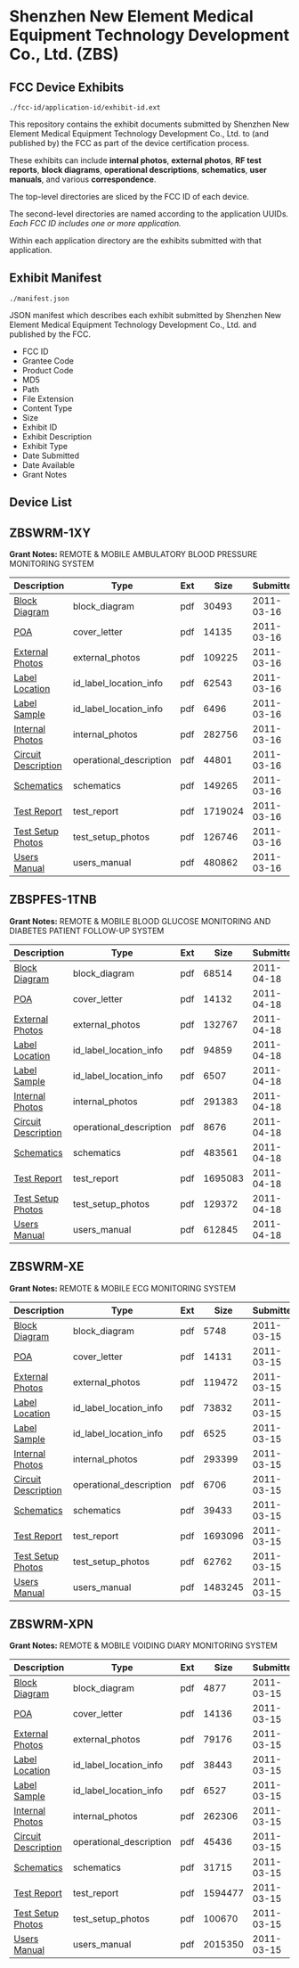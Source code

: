 # Shenzhen New Element Medical Equipment Technology Development Co., Ltd. (ZBS)
## FCC Device Exhibits

```
./fcc-id/application-id/exhibit-id.ext
```

This repository contains the exhibit documents submitted by Shenzhen New Element Medical Equipment Technology Development Co., Ltd. to (and published by) the FCC as part of the device certification process.

These exhibits can include **internal photos**, **external photos**, **RF test reports**, **block diagrams**, **operational descriptions**, **schematics**, **user manuals**, and various **correspondence**.

The top-level directories are sliced by the FCC ID of each device.

The second-level directories are named according to the application UUIDs. *Each FCC ID includes one or more application.*

Within each application directory are the exhibits submitted with that application. 

## Exhibit Manifest

```
./manifest.json
```

JSON manifest which describes each exhibit submitted by Shenzhen New Element Medical Equipment Technology Development Co., Ltd. and published by the FCC.

- FCC ID
- Grantee Code
- Product Code
- MD5
- Path
- File Extension
- Content Type
- Size
- Exhibit ID
- Exhibit Description
- Exhibit Type
- Date Submitted
- Date Available
- Grant Notes

## Device List
## ZBSWRM-1XY
**Grant Notes:** REMOTE & MOBILE AMBULATORY BLOOD PRESSURE MONITORING SYSTEM

| Description | Type | Ext | Size | Submitted | Available |
| ----------- | ---- | --- | ---- | --------- | --------- |
| [Block Diagram](ZBSWRM-1XY/5ab2a8bf26f3ab751875a04183d16f6b/1432384.pdf) | block_diagram | pdf | 30493 | 2011-03-16 | 2011-03-16 |
| [POA](ZBSWRM-1XY/5ab2a8bf26f3ab751875a04183d16f6b/1432390.pdf) | cover_letter | pdf | 14135 | 2011-03-16 | 2011-03-16 |
| [External Photos](ZBSWRM-1XY/5ab2a8bf26f3ab751875a04183d16f6b/1432386.pdf) | external_photos | pdf | 109225 | 2011-03-16 | 2011-03-16 |
| [Label Location](ZBSWRM-1XY/5ab2a8bf26f3ab751875a04183d16f6b/1432387.pdf) | id_label_location_info | pdf | 62543 | 2011-03-16 | 2011-03-16 |
| [Label Sample](ZBSWRM-1XY/5ab2a8bf26f3ab751875a04183d16f6b/1432388.pdf) | id_label_location_info | pdf | 6496 | 2011-03-16 | 2011-03-16 |
| [Internal Photos](ZBSWRM-1XY/5ab2a8bf26f3ab751875a04183d16f6b/1432389.pdf) | internal_photos | pdf | 282756 | 2011-03-16 | 2011-03-16 |
| [Circuit Description](ZBSWRM-1XY/5ab2a8bf26f3ab751875a04183d16f6b/1432385.pdf) | operational_description | pdf | 44801 | 2011-03-16 | 2011-03-16 |
| [Schematics](ZBSWRM-1XY/5ab2a8bf26f3ab751875a04183d16f6b/1432391.pdf) | schematics | pdf | 149265 | 2011-03-16 | 2011-03-16 |
| [Test Report](ZBSWRM-1XY/5ab2a8bf26f3ab751875a04183d16f6b/1432392.pdf) | test_report | pdf | 1719024 | 2011-03-16 | 2011-03-16 |
| [Test Setup Photos](ZBSWRM-1XY/5ab2a8bf26f3ab751875a04183d16f6b/1432393.pdf) | test_setup_photos | pdf | 126746 | 2011-03-16 | 2011-03-16 |
| [Users Manual](ZBSWRM-1XY/5ab2a8bf26f3ab751875a04183d16f6b/1432394.pdf) | users_manual | pdf | 480862 | 2011-03-16 | 2011-03-16 |
## ZBSPFES-1TNB
**Grant Notes:** REMOTE & MOBILE BLOOD GLUCOSE MONITORING AND DIABETES PATIENT FOLLOW-UP SYSTEM

| Description | Type | Ext | Size | Submitted | Available |
| ----------- | ---- | --- | ---- | --------- | --------- |
| [Block Diagram](ZBSPFES-1TNB/0790fea4551d79f1b64a87b6824108ef/1449786.pdf) | block_diagram | pdf | 68514 | 2011-04-18 | 2011-04-18 |
| [POA](ZBSPFES-1TNB/0790fea4551d79f1b64a87b6824108ef/1449792.pdf) | cover_letter | pdf | 14132 | 2011-04-18 | 2011-04-18 |
| [External Photos](ZBSPFES-1TNB/0790fea4551d79f1b64a87b6824108ef/1449788.pdf) | external_photos | pdf | 132767 | 2011-04-18 | 2011-04-18 |
| [Label Location](ZBSPFES-1TNB/0790fea4551d79f1b64a87b6824108ef/1449789.pdf) | id_label_location_info | pdf | 94859 | 2011-04-18 | 2011-04-18 |
| [Label Sample](ZBSPFES-1TNB/0790fea4551d79f1b64a87b6824108ef/1449790.pdf) | id_label_location_info | pdf | 6507 | 2011-04-18 | 2011-04-18 |
| [Internal Photos](ZBSPFES-1TNB/0790fea4551d79f1b64a87b6824108ef/1449791.pdf) | internal_photos | pdf | 291383 | 2011-04-18 | 2011-04-18 |
| [Circuit Description](ZBSPFES-1TNB/0790fea4551d79f1b64a87b6824108ef/1449787.pdf) | operational_description | pdf | 8676 | 2011-04-18 | 2011-04-18 |
| [Schematics](ZBSPFES-1TNB/0790fea4551d79f1b64a87b6824108ef/1449793.pdf) | schematics | pdf | 483561 | 2011-04-18 | 2011-04-18 |
| [Test Report](ZBSPFES-1TNB/0790fea4551d79f1b64a87b6824108ef/1449794.pdf) | test_report | pdf | 1695083 | 2011-04-18 | 2011-04-18 |
| [Test Setup Photos](ZBSPFES-1TNB/0790fea4551d79f1b64a87b6824108ef/1449795.pdf) | test_setup_photos | pdf | 129372 | 2011-04-18 | 2011-04-18 |
| [Users Manual](ZBSPFES-1TNB/0790fea4551d79f1b64a87b6824108ef/1449796.pdf) | users_manual | pdf | 612845 | 2011-04-18 | 2011-04-18 |
## ZBSWRM-XE
**Grant Notes:** REMOTE & MOBILE ECG MONITORING SYSTEM

| Description | Type | Ext | Size | Submitted | Available |
| ----------- | ---- | --- | ---- | --------- | --------- |
| [Block Diagram](ZBSWRM-XE/26ec22f14491c90d8192f0eff973919b/1431838.pdf) | block_diagram | pdf | 5748 | 2011-03-15 | 2011-03-15 |
| [POA](ZBSWRM-XE/26ec22f14491c90d8192f0eff973919b/1431844.pdf) | cover_letter | pdf | 14131 | 2011-03-15 | 2011-03-15 |
| [External Photos](ZBSWRM-XE/26ec22f14491c90d8192f0eff973919b/1431840.pdf) | external_photos | pdf | 119472 | 2011-03-15 | 2011-03-15 |
| [Label Location](ZBSWRM-XE/26ec22f14491c90d8192f0eff973919b/1431841.pdf) | id_label_location_info | pdf | 73832 | 2011-03-15 | 2011-03-15 |
| [Label Sample](ZBSWRM-XE/26ec22f14491c90d8192f0eff973919b/1431842.pdf) | id_label_location_info | pdf | 6525 | 2011-03-15 | 2011-03-15 |
| [Internal Photos](ZBSWRM-XE/26ec22f14491c90d8192f0eff973919b/1431843.pdf) | internal_photos | pdf | 293399 | 2011-03-15 | 2011-03-15 |
| [Circuit Description](ZBSWRM-XE/26ec22f14491c90d8192f0eff973919b/1431839.pdf) | operational_description | pdf | 6706 | 2011-03-15 | 2011-03-15 |
| [Schematics](ZBSWRM-XE/26ec22f14491c90d8192f0eff973919b/1431845.pdf) | schematics | pdf | 39433 | 2011-03-15 | 2011-03-15 |
| [Test Report](ZBSWRM-XE/26ec22f14491c90d8192f0eff973919b/1431846.pdf) | test_report | pdf | 1693096 | 2011-03-15 | 2011-03-15 |
| [Test Setup Photos](ZBSWRM-XE/26ec22f14491c90d8192f0eff973919b/1431847.pdf) | test_setup_photos | pdf | 62762 | 2011-03-15 | 2011-03-15 |
| [Users Manual](ZBSWRM-XE/26ec22f14491c90d8192f0eff973919b/1431848.pdf) | users_manual | pdf | 1483245 | 2011-03-15 | 2011-03-15 |
## ZBSWRM-XPN
**Grant Notes:** REMOTE & MOBILE VOIDING DIARY MONITORING SYSTEM

| Description | Type | Ext | Size | Submitted | Available |
| ----------- | ---- | --- | ---- | --------- | --------- |
| [Block Diagram](ZBSWRM-XPN/14ab70141b2686f1ad4b95efc75105fe/1431826.pdf) | block_diagram | pdf | 4877 | 2011-03-15 | 2011-03-15 |
| [POA](ZBSWRM-XPN/14ab70141b2686f1ad4b95efc75105fe/1431832.pdf) | cover_letter | pdf | 14136 | 2011-03-15 | 2011-03-15 |
| [External Photos](ZBSWRM-XPN/14ab70141b2686f1ad4b95efc75105fe/1431828.pdf) | external_photos | pdf | 79176 | 2011-03-15 | 2011-03-15 |
| [Label Location](ZBSWRM-XPN/14ab70141b2686f1ad4b95efc75105fe/1431829.pdf) | id_label_location_info | pdf | 38443 | 2011-03-15 | 2011-03-15 |
| [Label Sample](ZBSWRM-XPN/14ab70141b2686f1ad4b95efc75105fe/1431830.pdf) | id_label_location_info | pdf | 6527 | 2011-03-15 | 2011-03-15 |
| [Internal Photos](ZBSWRM-XPN/14ab70141b2686f1ad4b95efc75105fe/1431831.pdf) | internal_photos | pdf | 262306 | 2011-03-15 | 2011-03-15 |
| [Circuit Description](ZBSWRM-XPN/14ab70141b2686f1ad4b95efc75105fe/1431827.pdf) | operational_description | pdf | 45436 | 2011-03-15 | 2011-03-15 |
| [Schematics](ZBSWRM-XPN/14ab70141b2686f1ad4b95efc75105fe/1431833.pdf) | schematics | pdf | 31715 | 2011-03-15 | 2011-03-15 |
| [Test Report](ZBSWRM-XPN/14ab70141b2686f1ad4b95efc75105fe/1431834.pdf) | test_report | pdf | 1594477 | 2011-03-15 | 2011-03-15 |
| [Test Setup Photos](ZBSWRM-XPN/14ab70141b2686f1ad4b95efc75105fe/1431835.pdf) | test_setup_photos | pdf | 100670 | 2011-03-15 | 2011-03-15 |
| [Users Manual](ZBSWRM-XPN/14ab70141b2686f1ad4b95efc75105fe/1431836.pdf) | users_manual | pdf | 2015350 | 2011-03-15 | 2011-03-15 |
